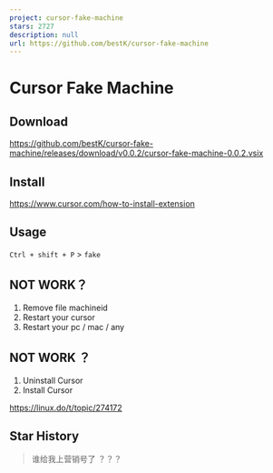 ```yaml
---
project: cursor-fake-machine
stars: 2727
description: null
url: https://github.com/bestK/cursor-fake-machine
---
```


Cursor Fake Machine
===================

Download
--------

https://github.com/bestK/cursor-fake-machine/releases/download/v0.0.2/cursor-fake-machine-0.0.2.vsix

Install
-------

https://www.cursor.com/how-to-install-extension

Usage
-----

`Ctrl + shift + P` > `fake`

NOT WORK？
---------

1.  Remove file machineid
2.  Restart your cursor
3.  Restart your pc / mac / any

NOT WORK ？
----------

1.  Uninstall Cursor
2.  Install Cursor

https://linux.do/t/topic/274172

Star History
------------

> 谁给我上营销号了 ？？？
